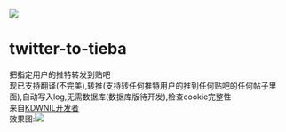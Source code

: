 ![](https://kdwnil.ml/favicon.ico)
# twitter-to-tieba
把指定用户的推特转发到贴吧<br />
现已支持翻译(不完美),转推(支持转任何推特用户的推到任何贴吧的任何帖子里面),自动写入log,无需数据库(数据库版待开发),检查cookie完整性<br />
来自[KDWNIL开发者](https://kdwnil.ml)<br />
效果图:![](https://github.com/yaoyichi2011/kdwnilpic/blob/master/twtotb1.png)

